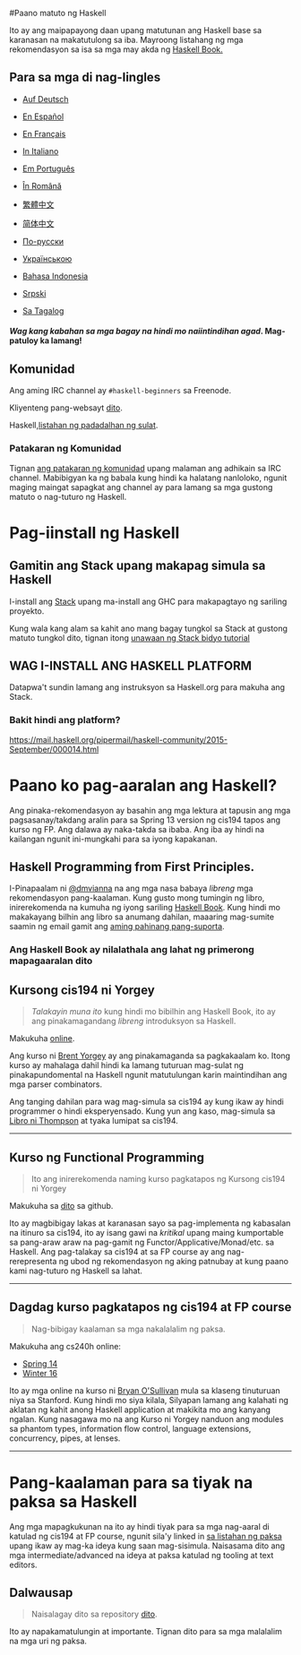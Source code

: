 #Paano matuto ng Haskell

Ito ay ang maipapayong daan upang matutunan ang Haskell base sa karanasan na makatutulong sa iba. Mayroong listahang ng mga rekomendasyon sa isa sa mga may akda ng [Haskell Book.](https://haskellbook.com)

## Para sa mga di nag-Iingles

* [Auf Deutsch](guide-de.md)

* [En Español](guide-es.md)

* [En Français](guide-fr.md)

* [In Italiano](guide-it.md)

* [Em Português](guide-pt.md)

* [În Română](guide-ro.md)

* [繁體中文](guide-zh_tw.md)

* [简体中文](guide-zh_CN.md)

* [По-русски](guide-ru.md)

* [Українською](guide-ua.md)

* [Bahasa Indonesia](guide-id.md)

* [Srpski](guide-sr.md)

* [Sa Tagalog](guide-tl.md)


#### *Wag kang kabahan sa mga bagay na hindi mo naiintindihan agad*. Mag-patuloy ka lamang!

## Komunidad

Ang aming IRC channel ay `#haskell-beginners` sa Freenode.

Kliyenteng pang-websayt [dito](http://webchat.freenode.net/).

Haskell,[listahan ng padadalhan ng sulat](https://wiki.haskell.org/Mailing_lists).

### Patakaran ng Komunidad
Tignan [ang patakaran ng komunidad](coc.md) upang malaman ang adhikain sa IRC channel. Mabibigyan ka ng babala kung hindi ka halatang nanloloko, ngunit maging maingat sapagkat ang channel ay para lamang sa mga gustong matuto o nag-tuturo ng Haskell.

# Pag-iinstall ng Haskell

## Gamitin ang Stack upang makapag simula sa Haskell

I-install ang [Stack](https://haskellstack.org) upang ma-install ang GHC para makapagtayo ng sariling proyekto.

Kung wala kang alam sa kahit ano mang bagay tungkol sa Stack at gustong matuto tungkol dito, tignan itong [unawaan ng Stack bidyo tutorial](https://www.youtube.com/watch?v=sRonIB8ZStw)

## WAG I-INSTALL ANG HASKELL PLATFORM

Datapwa't sundin lamang ang instruksyon sa Haskell.org para makuha ang Stack.

### Bakit hindi ang platform?

https://mail.haskell.org/pipermail/haskell-community/2015-September/000014.html

# Paano ko pag-aaralan ang Haskell?

Ang pinaka-rekomendasyon ay basahin ang mga lektura at tapusin ang mga pagsasanay/takdang aralin para sa Spring 13 version ng cis194 tapos ang kurso ng FP. Ang dalawa ay naka-takda sa ibaba. Ang iba ay hindi na kailangan ngunit ini-mungkahi para sa iyong kapakanan.

## Haskell Programming from First Principles.

I-Pinapaalam ni [@dmvianna](https://github.com/dmvianna) na ang mga nasa babaya _libreng_ mga rekomendasyon pang-kaalaman. Kung gusto mong tumingin ng libro, inirerekomenda na kumuha ng iyong sariling [Haskell Book](https://haskellbook.com). Kung hindi mo makakayang bilhin ang libro sa anumang dahilan, maaaring mag-sumite saamin ng email gamit ang [aming pahinang pang-suporta](https://haskellbook.com/support.html).

### Ang Haskell Book ay nilalathala ang lahat ng primerong mapagaaralan dito

## Kursong cis194 ni Yorgey

> *Talakayin muna ito* kung hindi mo bibilhin ang Haskell Book, ito ay ang pinakamagandang _libreng_ introduksyon sa Haskell.

Makukuha [online](https://www.seas.upenn.edu/~cis194/spring13/lectures.html).

Ang kurso ni [Brent Yorgey](https://byorgey.wordpress.com) ay ang pinakamaganda
sa pagkakaalam ko. Itong kurso ay mahalaga dahil hindi ka lamang tuturuan mag-sulat ng
pinakapundomental na Haskell ngunit matutulungan karin maintindihan ang mga
parser combinators.

Ang tanging dahilan para wag mag-simula sa cis194 ay kung ikaw ay hindi programmer
o hindi eksperyensado. Kung yun ang kaso, mag-simula sa [Libro ni Thompson](https://www.haskellcraft.com/craft3e/Home.html)
at tyaka lumipat sa cis194.

---

## Kurso ng Functional Programming

> Ito ang inirerekomenda naming kurso pagkatapos ng Kursong cis194 ni Yorgey

Makukuha sa [dito](https://github.com/bitemyapp/fp-course) sa github.

Ito ay magbibigay lakas at karanasan sayo sa pag-implementa ng
kabasalan na itinuro sa cis194, ito ay isang gawi na *kritikal* upang
maing kumportable sa pang-araw araw na pag-gamit ng Functor/Applicative/Monad/etc. sa
Haskell. Ang pag-talakay sa cis194 at sa FP course ay ang nag-rerepresenta ng ubod
ng rekomendasyon ng aking patnubay at kung paano kami nag-tuturo ng Haskell sa lahat.

---

## Dagdag kurso pagkatapos ng cis194 at FP course

> Nag-bibigay kaalaman sa mga nakalalalim ng paksa.

Makukuha ang cs240h online:
* [Spring 14](http://www.scs.stanford.edu/14sp-cs240h/)
* [Winter 16](http://www.scs.stanford.edu/16wi-cs240h/)

Ito ay mga online na kurso ni [Bryan O'Sullivan](https://github.com/bos) mula sa
klaseng tinuturuan niya sa Stanford. Kung hindi mo siya kilala, Silyapan lamang
ang kalahati ng aklatan ng kahit anong Haskell application at makikita mo ang kanyang ngalan.
Kung nasagawa mo na ang Kurso ni Yorgey nanduon ang modules sa
phantom types, information flow control, language extensions, concurrency,
pipes, at lenses.

---

# Pang-kaalaman para sa tiyak na paksa sa Haskell

Ang mga mapagkukunan na ito ay hindi tiyak para sa mga nag-aaral di katulad ng cis194 at FP course, ngunit sila'y linked in [sa listahan ng paksa](specific_topics.md) upang ikaw ay mag-ka ideya kung saan mag-sisimula. Naisasama dito ang mga intermediate/advanced na ideya at paksa katulad ng tooling at text editors.


## Dalwausap

> Naisalagay dito sa repository [dito](dialogues.md).

Ito ay napakamatulungin at importante. Tignan dito para sa mga malalalim na
mga uri ng paksa.